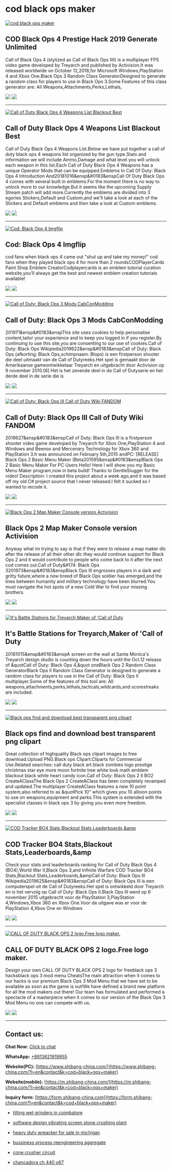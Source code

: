 # cod black ops maker

<a href="https://swt.shibang-china.com/?l=en&img&k=cod+black+ops+maker" target="_blank">![cod black ops maker](http://static.shibang-china.com/all-800x300/1192.jpg)</a>

## COD Black Ops 4 Prestige Hack 2019 Generate Unlimited
Call of Black Ops 4 (stylized as Call of Black Ops IIII) is a multiplayer FPS video game developed by Treyarch and published by Activision.It was released worldwide on October 12,2018,for Microsoft Windows,PlayStation 4 and Xbox One.Black Ops 3 Random Class GeneratorDesigned to generate a random class for players to use in Black Ops 3.Some Features of this class generator are: All Weapons,Attachments,Perks,Lethals,


<a href="https://whatsapp.shibangsoft.com/WhatsApp.php" target="_blank" title="WhatsApp">![](http://static.shibang-china.com/icon/whatsapp.png)</a> <a href="https://swt.shibang-china.com/?l=en&icon&k=cod+black+ops+maker" target="_blank">![](http://static.shibang-china.com/icon/chat-en.png)</a>

---

<a href="https://swt.shibang-china.com/?l=en&img&k=cod+black+ops+maker" target="_blank">![Call of Duty Black Ops 4 Weapons List Blackout Best](http://static.shibang-china.com/all-800x300/124.jpg)</a>

## Call of Duty Black Ops 4 Weapons List Blackout Best
Call of Duty Black Ops 4 Weapons List.Below we have put together a call of duty black ops 4 weapons list organized by the gun type.Stats and information we will include Ammo,Damage and what level you will unlock each weapon in this list.Each Call of Duty Black Ops 4 Weapons has a unique Operator Mods that can be equipped.Emblems In Call Of Duty: Black Ops 4 Introduction And20181016&ensp&#0183&enspCall Of Duty Black Ops 4 comes with several built in emblems.For the moment there is no way to unlock more to our knowledge.But it seems like the upcoming Supply Stream patch will add more.Currently the emblems are divided into 3 egories Stickers,Default and Custom,and we'll take a look at each of the Stickers and Default emblems and then take a look at Custom emblems.


<a href="https://whatsapp.shibangsoft.com/WhatsApp.php" target="_blank" title="WhatsApp">![](http://static.shibang-china.com/icon/whatsapp.png)</a> <a href="https://swt.shibang-china.com/?l=en&icon&k=cod+black+ops+maker" target="_blank">![](http://static.shibang-china.com/icon/chat-en.png)</a>

---

<a href="https://swt.shibang-china.com/?l=en&img&k=cod+black+ops+maker" target="_blank">![Cod: Black Ops 4 Imgflip](http://static.shibang-china.com/all-800x300/942.jpg)</a>

## Cod: Black Ops 4 Imgflip
cod fans when black ops 4 came out "shut up and take my money!" cod fans when they played black ops 4 for more than 2 roundsCODPlayerCards Paint Shop Emblem CreatorCodplayercards is an emblem tutorial curation website,you'll always get the best and newest emblem creation tutorials available!


<a href="https://whatsapp.shibangsoft.com/WhatsApp.php" target="_blank" title="WhatsApp">![](http://static.shibang-china.com/icon/whatsapp.png)</a> <a href="https://swt.shibang-china.com/?l=en&icon&k=cod+black+ops+maker" target="_blank">![](http://static.shibang-china.com/icon/chat-en.png)</a>

---

<a href="https://swt.shibang-china.com/?l=en&img&k=cod+black+ops+maker" target="_blank">![Call of Duty: Black Ops 3 Mods CabConModding](http://static.shibang-china.com/all-800x300/613.jpg)</a>

## Call of Duty: Black Ops 3 Mods CabConModding
201971&ensp&#0183&enspThis site uses cookies to help personalise content,tailor your experience and to keep you logged in if you register.By continuing to use this site,you are consenting to our use of cookies.Call of Duty: Black Ops Wikipedia2019622&ensp&#0183&enspCall of Duty: Black Ops (afkorting: Black Ops,schimpnaam: Blops) is een firstperson shooter die deel uitmaakt van de Call of Dutyreeks.Het spel is gemaakt door de Amerikaanse gameontwikkelaar Treyarch en uitgebracht door Activision op 9 november 2010.[6] Het is het zevende deel in de Call of Dutyserie en het derde deel in de serie die is


<a href="https://whatsapp.shibangsoft.com/WhatsApp.php" target="_blank" title="WhatsApp">![](http://static.shibang-china.com/icon/whatsapp.png)</a> <a href="https://swt.shibang-china.com/?l=en&icon&k=cod+black+ops+maker" target="_blank">![](http://static.shibang-china.com/icon/chat-en.png)</a>

---

<a href="https://swt.shibang-china.com/?l=en&img&k=cod+black+ops+maker" target="_blank">![Call of Duty: Black Ops III Call of Duty Wiki FANDOM](http://static.shibang-china.com/all-800x300/812.jpg)</a>

## Call of Duty: Black Ops III Call of Duty Wiki FANDOM
2019627&ensp&#0183&enspCall of Duty: Black Ops III is a firstperson shooter video game developed by Treyarch for Xbox One,PlayStation 4 and Windows and Beenox and Mercenary Technology for Xbox 360 and PlayStation 3.It was announced on February 5th,2015 andPC: [RELEASE] Black Ops 2 Basic Menu Maker (Beta201595&ensp&#0183&enspBlack Ops 2 Basic Menu Maker For PC Users Hello! Here I will show you my Basic Menu Maker program,now in beta build! Thanks to GentleSlugger for the video! Description: I created this project about a week ago,and it was based off my old C# project source that I never released.I felt it sucked so I wanted to recode it.


<a href="https://whatsapp.shibangsoft.com/WhatsApp.php" target="_blank" title="WhatsApp">![](http://static.shibang-china.com/icon/whatsapp.png)</a> <a href="https://swt.shibang-china.com/?l=en&icon&k=cod+black+ops+maker" target="_blank">![](http://static.shibang-china.com/icon/chat-en.png)</a>

---

<a href="https://swt.shibang-china.com/?l=en&img&k=cod+black+ops+maker" target="_blank">![Black Ops 2 Map Maker Console version Activision](http://static.shibang-china.com/all-800x300/1006.jpg)</a>

## Black Ops 2 Map Maker Console version Activision
Anyway what im trying to say is that if they were to release a map maker dlc after the release of all their other dlc they would continue support for Black Ops 2 and it would contribute to people who come back to it after the next cod comes out.Call of Duty&#174: Black Ops 3201973&ensp&#0183&enspBlack Ops III engrosses players in a dark and gritty future,where a new breed of Black Ops soldier has emerged,and the lines between humanity and military technology have been blurred.You must navigate the hot spots of a new Cold War to find your missing brothers.


<a href="https://whatsapp.shibangsoft.com/WhatsApp.php" target="_blank" title="WhatsApp">![](http://static.shibang-china.com/icon/whatsapp.png)</a> <a href="https://swt.shibang-china.com/?l=en&icon&k=cod+black+ops+maker" target="_blank">![](http://static.shibang-china.com/icon/chat-en.png)</a>

---

<a href="https://swt.shibang-china.com/?l=en&img&k=cod+black+ops+maker" target="_blank">![It's Battle Stations for Treyarch,Maker of 'Call of Duty](http://static.shibang-china.com/all-800x300/153.jpg)</a>

## It's Battle Stations for Treyarch,Maker of 'Call of Duty
20181015&ensp&#0183&enspA screen on the wall at Santa Monica's Treyarch design studio is counting down the hours until the Oct.12 release of &quotCall of Duty: Black Ops 4,&quot oneBlack Ops 2 Random Class GeneratorBlack Ops II Random Class Generator is designed to generate a random class for players to use in the Call of Duty: Black Ops II multiplayer.Some of the features of this tool are: All weapons,attachments,perks,lethals,tacticals,wildcards,and scorestreaks are included.


<a href="https://whatsapp.shibangsoft.com/WhatsApp.php" target="_blank" title="WhatsApp">![](http://static.shibang-china.com/icon/whatsapp.png)</a> <a href="https://swt.shibang-china.com/?l=en&icon&k=cod+black+ops+maker" target="_blank">![](http://static.shibang-china.com/icon/chat-en.png)</a>

---

<a href="https://swt.shibang-china.com/?l=en&img&k=cod+black+ops+maker" target="_blank">![Black ops find and download best transparent png clipart](http://static.shibang-china.com/all-800x300/898.jpg)</a>

## Black ops find and download best transparent png clipart
Great collection of highquality Black ops clipart images to free download.Upload PNG.Black ops Clipart.Cliparts for Commercial Use.Related searches: call duty black art black zombies logo prestige christmas star eye more moon fortnite tree white look math emblem blackout black white heart candy icon.Call of Duty: Black Ops 2 II BO2 CreateAClassThe Black Ops 2 CreateAClass has been completely revamped and updated.The multiplayer CreateAClass features a new 10 point system,also referred to as &quotPick 10" which gives you 10 alloion points to use on weapons,equipment and perks.This system is extended with the specialist classes in black ops 3 by giving you even more freedom.


<a href="https://whatsapp.shibangsoft.com/WhatsApp.php" target="_blank" title="WhatsApp">![](http://static.shibang-china.com/icon/whatsapp.png)</a> <a href="https://swt.shibang-china.com/?l=en&icon&k=cod+black+ops+maker" target="_blank">![](http://static.shibang-china.com/icon/chat-en.png)</a>

---

<a href="https://swt.shibang-china.com/?l=en&img&k=cod+black+ops+maker" target="_blank">![COD Tracker BO4 Stats,Blackout Stats,Leaderboards,&amp](http://static.shibang-china.com/all-800x300/1384.jpg)</a>

## COD Tracker BO4 Stats,Blackout Stats,Leaderboards,&amp
Check your stats and leaderboards ranking for Call of Duty Black Ops 4 (BO4),World War II,Black Ops 3,and Infinite Warfare COD Tracker BO4 Stats,Blackout Stats,Leaderboards,&ampCall of Duty: Black Ops III Wikipedia2019625&ensp&#0183&enspCall of Duty: Black Ops III is een computerspel uit de Call of Dutyreeks.Het spel is ontwikkeld door Treyarch en is het vervolg op Call of Duty: Black Ops II.Black Ops III werd op 6 november 2015 uitgebracht voor de PlayStation 3,PlayStation 4,Windows,Xbox 360 en Xbox One.Voor de uitgave was er voor de PlayStation 4,Xbox One en Windows


<a href="https://whatsapp.shibangsoft.com/WhatsApp.php" target="_blank" title="WhatsApp">![](http://static.shibang-china.com/icon/whatsapp.png)</a> <a href="https://swt.shibang-china.com/?l=en&icon&k=cod+black+ops+maker" target="_blank">![](http://static.shibang-china.com/icon/chat-en.png)</a>

---

<a href="https://swt.shibang-china.com/?l=en&img&k=cod+black+ops+maker" target="_blank">![CALL OF DUTY BLACK OPS 2 logo.Free logo maker.](http://static.shibang-china.com/all-800x300/830.jpg)</a>

## CALL OF DUTY BLACK OPS 2 logo.Free logo maker.
Design your own CALL OF DUTY BLACK OPS 2 logo for freeblack ops 3 hacksblack ops 3 mod menu CheatsThe main attraction when it comes to our hacks is our premium Black Ops 3 Mod Menu that we have set to be available as soon as the game is out!We have defined a brand new platform for all the mod makers out there! Our team has formulated and performed a spectacle of a masterpiece when it comes to our version of the Black Ops 3 Mod Menu no one can compete with us.


<a href="https://whatsapp.shibangsoft.com/WhatsApp.php" target="_blank" title="WhatsApp">![](http://static.shibang-china.com/icon/whatsapp.png)</a> <a href="https://swt.shibang-china.com/?l=en&icon&k=cod+black+ops+maker" target="_blank">![](http://static.shibang-china.com/icon/chat-en.png)</a>

---
## Contact us:

**Chat Now:** [Click to chat](https://swt.shibang-china.com?l=en&contact&k=cod+black+ops+maker)

**WhatsApp:**  [+8613621919955](https://whatsapp.shibangsoft.com/WhatsApp.php)

**Website(PC):** [https://www.shibang-china.com/](https://www.shibang-china.com/?l=en&contact&k=cod+black+ops+maker)

**Website(mobile):** [https://m.shibang-china.com/](https://m.shibang-china.com/?l=en&contact&k=cod+black+ops+maker)

**Inquiry form:** [https://form.shibang-china.com](https://form.shibang-china.com?l=en&contact&k=cod+black+ops+maker)

* [tilting wet grinders in coimbatore](../113/tilting%20wet%20grinders%20in%20coimbatore.md)

* [software design vibrating screen stone crushing plant](../120/software%20design%20vibrating%20screen%20stone%20crushing%20plant.md)

* [heavy duty wreacker for sale in michigan](../120/heavy%20duty%20wreacker%20for%20sale%20in%20michigan.md)

* [bussiness process reengineering aggregate](../115/bussiness%20process%20reengineering%20aggregate.md)

* [cone crusher circuit](../121/cone%20crusher%20circuit.md)

* [chancadora ch 440 o67](../114/chancadora%20ch%20440%20o67.md)